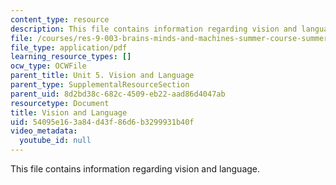 ```yaml
---
content_type: resource
description: This file contains information regarding vision and language.
file: /courses/res-9-003-brains-minds-and-machines-summer-course-summer-2015/54095e163a84d43f86d6b3299931b40f_MITRES_9_003SUM15_Lec5-1.pdf
file_type: application/pdf
learning_resource_types: []
ocw_type: OCWFile
parent_title: Unit 5. Vision and Language
parent_type: SupplementalResourceSection
parent_uid: 8d2bd38c-682c-4509-eb22-aad86d4047ab
resourcetype: Document
title: Vision and Language
uid: 54095e16-3a84-d43f-86d6-b3299931b40f
video_metadata:
  youtube_id: null
---
```

This file contains information regarding vision and language.